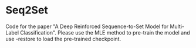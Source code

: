 # Seq2Set
Code for the paper "A Deep Reinforced Sequence-to-Set Model for Multi-Label Classification". Please use the MLE method to pre-train the model and use -restore to load the pre-trained checkpoint.
